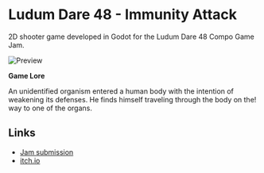 
# Ludum Dare 48 - Immunity Attack

2D shooter game developed in Godot for the Ludum Dare 48 Compo Game Jam.

![Preview](./preview.gif)

**Game Lore**

An unidentified organism entered a human body with the intention of weakening its defenses. He finds himself traveling through the body on the! way to one of the organs.


## Links

* [Jam submission](https://ldjam.com/events/ludum-dare/48/$249504)
* [itch.io](https://ahxandra.itch.io/immunity-attack)
